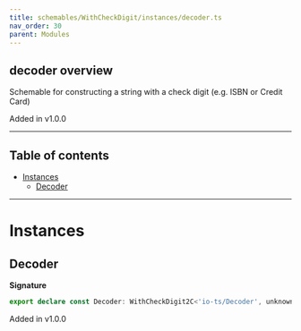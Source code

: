```yaml
---
title: schemables/WithCheckDigit/instances/decoder.ts
nav_order: 30
parent: Modules
---
```


## decoder overview

Schemable for constructing a string with a check digit (e.g. ISBN or Credit Card)

Added in v1.0.0

---

<h2 class="text-delta">Table of contents</h2>

- [Instances](#instances)
  - [Decoder](#decoder)

---

# Instances

## Decoder

**Signature**

```ts
export declare const Decoder: WithCheckDigit2C<'io-ts/Decoder', unknown>
```

Added in v1.0.0

